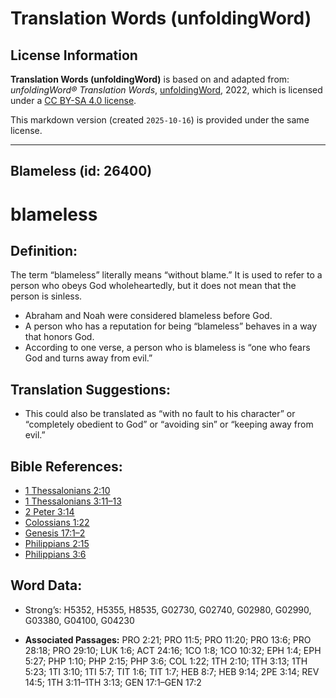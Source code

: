 # Translation Words (unfoldingWord)

## License Information

**Translation Words (unfoldingWord)** is based on and adapted from: _unfoldingWord® Translation Words_, [unfoldingWord](https://unfoldingword.org/utw), 2022, which is licensed under a [CC BY-SA 4.0 license](https://creativecommons.org/licenses/by-sa/4.0/legalcode.en).

This markdown version (created `2025-10-16`) is provided under the same license.



--------------------------------

## Blameless (id: 26400)

blameless
=========

Definition:
-----------

The term “blameless” literally means “without blame.” It is used to refer to a person who obeys God wholeheartedly, but it does not mean that the person is sinless.

* Abraham and Noah were considered blameless before God.
* A person who has a reputation for being “blameless” behaves in a way that honors God.
* According to one verse, a person who is blameless is “one who fears God and turns away from evil.”

Translation Suggestions:
------------------------

* This could also be translated as “with no fault to his character” or “completely obedient to God” or “avoiding sin” or “keeping away from evil.”

Bible References:
-----------------

* [1 Thessalonians 2:10](https://ref.ly/1Thess2:10)
* [1 Thessalonians 3:11–13](https://ref.ly/1Thess3:11-1Thess3:13)
* [2 Peter 3:14](https://ref.ly/2Pet3:14)
* [Colossians 1:22](https://ref.ly/Col1:22)
* [Genesis 17:1–2](https://ref.ly/Gen17:1-Gen17:2)
* [Philippians 2:15](https://ref.ly/Phil2:15)
* [Philippians 3:6](https://ref.ly/Phil3:6)

Word Data:
----------

* Strong’s: H5352, H5355, H8535, G02730, G02740, G02980, G02990, G03380, G04100, G04230

* **Associated Passages:** PRO 2:21; PRO 11:5; PRO 11:20; PRO 13:6; PRO 28:18; PRO 29:10; LUK 1:6; ACT 24:16; 1CO 1:8; 1CO 10:32; EPH 1:4; EPH 5:27; PHP 1:10; PHP 2:15; PHP 3:6; COL 1:22; 1TH 2:10; 1TH 3:13; 1TH 5:23; 1TI 3:10; 1TI 5:7; TIT 1:6; TIT 1:7; HEB 8:7; HEB 9:14; 2PE 3:14; REV 14:5; 1TH 3:11–1TH 3:13; GEN 17:1–GEN 17:2

